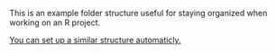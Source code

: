This is an example folder structure useful for staying organized when working on an R project.

[You can set up a similar structure automaticly.](http://etiennelowdecarie.org/2014/02/08/r-project-setup-folder-structure-2/)